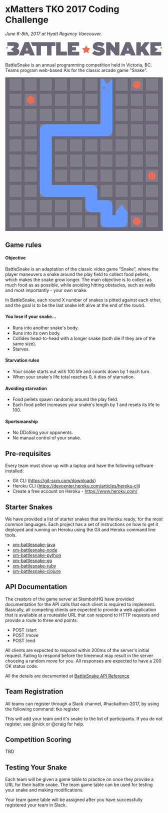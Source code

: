 # xMatters TKO 2017 Coding Challenge

_June 6-8th, 2017 at Hyatt Regency Vancouver._

![Battle Snake](docs/bs-logo-dark.png)

BattleSnake is an annual programming competition held in Victoria, BC. Teams program web-based AIs for the classic arcade game "Snake".

![Example Game Animation](docs/game.gif)

## Game rules
#### Objective
BattleSnake is an adaptation of the classic video game "Snake", where the player maneuvers a snake around the play field to collect food pellets, which makes the snake grow longer. The main objective is to collect as much food as as possible, while avoiding hitting obstacles, such as walls and most importantly - your own snake.

In BattleSnake, each round X number of snakes is pitted against each other, and the goal is to be the last snake left alive at the end of the round.

#### You lose if your snake…
* Runs into another snake's body.
* Runs into its own body.
* Collides head-to-head with a longer snake (both die if they are of the same size).
* Starves.

#### Starvation rules
* Your snake starts out with 100 life and counts down by 1 each turn.
* When your snake's life total reaches 0, it dies of starvation.

#### Avoiding starvation
* Food pellets spawn randomly around the play field.
* Each food pellet increases your snake's length by 1 and resets its life to 100.

#### Sportsmanship
* No DDoSing your opponents.
* No manual control of your snake.

## Pre-requisites
Every team must show up with a laptop and have the following software installed:
* Git CLI (https://git-scm.com/downloads)
* Heroku CLI (https://devcenter.heroku.com/articles/heroku-cli)
* Create a free account on Heroku - https://www.heroku.com/

## Starter Snakes
We have provided a list of starter snakes that are Heroku ready, for the most common languages. Each project has a set of instructions on how to get it deployed and running on Heroku using the Git and Heroku command line tools.

* [xm-battlesnake-java](https://github.com/xmatters-tko/xm-battlesnake-java)
* [xm-battlesnake-node](https://github.com/xmatters-tko/xm-battlesnake-node)
* [xm-battlesnake-python](https://github.com/xmatters-tko/xm-battlesnake-python)
* [xm-battlesnake-go](https://github.com/xmatters-tko/xm-battlesnake-go)
* [xm-battlesnake-ruby](https://github.com/xmatters-tko/xm-battlesnake-ruby)
* [xm-battlesnake-clojure](https://github.com/xmatters-tko/xm-battlesnake-clojure)

## API Documentation
The creators of the game server at StemboltHQ have provided documentation for the API calls that each client is required to implement. Basically, all competing clients are expected to provide a web application that is available at a routeable URL that can respond to HTTP requests and provide a route to three end points:
* POST /start
* POST /move
* POST /end

All clients are expected to respond within 200ms of the server's initial request. Failing to respond before the timemout may result in the server choosing a random move for you. All responses are expected to have a 200 OK status code.

All the details are documented at [BattleSnake API Reference](https://stembolthq.github.io/battle_snake/)

## Team Registration
All teams can register through a Slack channel, #hackathon-2017, by using the following command:
tko register <team-name> <snake url>

This will add your team and it's snake to the list of participants. If you do not register, see @nick or @craig for help.

## Competition Scoring
TBD


## Testing Your Snake
Each team will be given a game table to practice on once they provide a URL for their battle snake. The team game table can be used for testing your snake and making modifications.

Your team game table will be assigned after you have successfully registered your team in Slack.